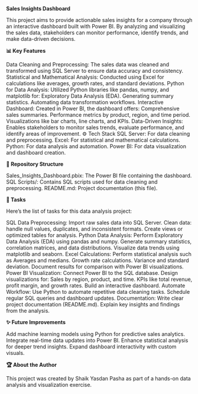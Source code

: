 **Sales Insights Dashboard**

This project aims to provide actionable sales insights for a company through an interactive dashboard built with Power BI. By analyzing and visualizing the sales data, stakeholders can monitor performance, identify trends, and make data-driven decisions.

**📊 Key Features**

Data Cleaning and Preprocessing: The sales data was cleaned and transformed using SQL Server to ensure data accuracy and consistency.
Statistical and Mathematical Analysis: Conducted using Excel for calculations like averages, growth rates, and standard deviations.
Python for Data Analysis: Utilized Python libraries like pandas, numpy, and matplotlib for:
Exploratory Data Analysis (EDA).
Generating summary statistics.
Automating data transformation workflows.
Interactive Dashboard: Created in Power BI, the dashboard offers:
Comprehensive sales summaries.
Performance metrics by product, region, and time period.
Visualizations like bar charts, line charts, and KPIs.
Data-Driven Insights: Enables stakeholders to monitor sales trends, evaluate performance, and identify areas of improvement.
⚙️ Tech Stack
SQL Server: For data cleaning and preprocessing.
Excel: For statistical and mathematical calculations.
Python: For data analysis and automation.
Power BI: For data visualization and dashboard creation.


**📁 Repository Structure**

Sales_Insights_Dashboard.pbix: The Power BI file containing the dashboard.
SQL Scripts/: Contains SQL scripts used for data cleaning and preprocessing.
README.md: Project documentation (this file).


**📝 Tasks**

Here’s the list of tasks for this data analysis project:

SQL Data Preprocessing:
Import raw sales data into SQL Server.
Clean data: handle null values, duplicates, and inconsistent formats. Create views or optimized tables for analysis.
Python Data Analysis: Perform Exploratory Data Analysis (EDA) using pandas and numpy. Generate summary statistics, correlation matrices, and data distributions. Visualize data trends using matplotlib and seaborn.
Excel Calculations:
Perform statistical analysis such as Averages and medians. Growth rate calculations. Variance and standard deviation. Document results for comparison with Power BI visualizations.
Power BI Visualization: Connect Power BI to the SQL database.
Design visualizations for: Sales by region, product, and time.
KPIs like total revenue, profit margin, and growth rates.
Build an interactive dashboard.
Automate Workflow: Use Python to automate repetitive data cleaning tasks.
Schedule regular SQL queries and dashboard updates.
Documentation: Write clear project documentation (README.md).
Explain key insights and findings from the analysis.

**✨ Future Improvements**

Add machine learning models using Python for predictive sales analytics.
Integrate real-time data updates into Power BI.
Enhance statistical analysis for deeper trend insights.
Expand dashboard interactivity with custom visuals.

**🏆 About the Author**


This project was created by Shaik Yasdan Pasha as part of a hands-on data analysis and visualization exercise.
